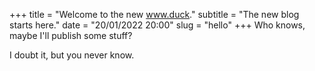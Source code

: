 +++
title = "Welcome to the new www.duck."
subtitle = "The new blog starts here."
date = "20/01/2022 20:00"
slug = "hello"
+++
Who knows, maybe I'll publish some stuff?

I doubt it, but you never know.